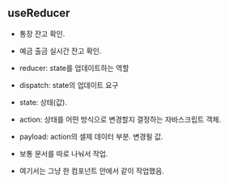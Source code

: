 ## useReducer

- 통장 잔고 확인.
- 예금 출금 실시간 잔고 확인.

- reducer: state를 업데이트하는 역할
- dispatch: state의 업데이트 요구
- state: 상태(값).
- action: 상태를 어떤 방식으로 변경할지 결정하는 자바스크립트 객체.
- payload: action의 셀제 데이터 부분. 변경될 값.

- 보통 문서를 따로 나눠서 작업.
- 여기서는 그냥 한 컴포넌트 안에서 같이 작업했음.
